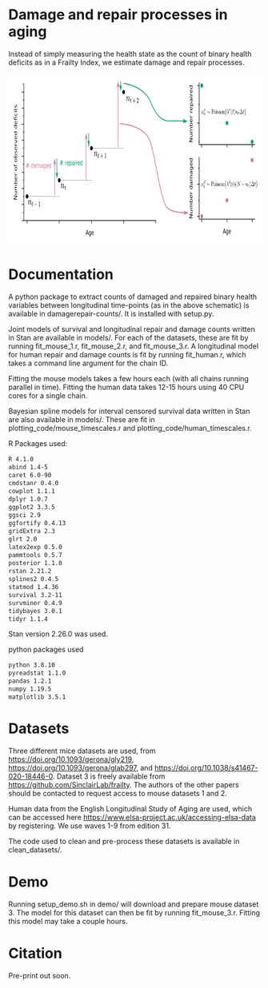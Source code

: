# Damage and repair processes in aging
Instead of simply measuring the health state as the count of binary health deficits as in a Frailty Index, we estimate damage and repair processes.

<p align="center"> 
<img src="diagrams/transitions_schematic_combined.png" width="799" height="343">
</p>


# Documentation
A python package to extract counts of damaged and repaired binary health variables between longitudinal time-points (as in the above schematic) is available in damagerepair-counts/. It is installed with setup.py.

Joint models of survival and longitudinal repair and damage counts written in Stan are available in models/. For each of the datasets, these are fit by running fit_mouse_1.r, fit_mouse_2.r, and fit_mouse_3.r. A longitudinal model for human repair and damage counts is fit by running fit_human.r, which takes a command line argument for the chain ID.

Fitting the mouse models takes a few hours each (with all chains running parallel in time). Fitting the human data takes 12-15 hours using 40 CPU cores for a single chain. 

Bayesian spline models for interval censored survival data written in Stan are also available in models/. These are fit in plotting_code/mouse_timescales.r and plotting_code/human_timescales.r.

R Packages used:
```
R 4.1.0
abind 1.4-5
caret 6.0-90
cmdstanr 0.4.0
cowplot 1.1.1
dplyr 1.0.7
ggplot2 3.3.5
ggsci 2.9
ggfortify 0.4.13
gridExtra 2.3
glrt 2.0
latex2exp 0.5.0
pammtools 0.5.7
posterior 1.1.0
rstan 2.21.2
splines2 0.4.5
statmod 1.4.36
survival 3.2-11
survminer 0.4.9
tidybayes 3.0.1
tidyr 1.1.4
```

Stan version 2.26.0 was used.

python packages used
```
python 3.8.10
pyreadstat 1.1.0
pandas 1.2.1
numpy 1.19.5
matplotlib 3.5.1
```

# Datasets
Three different mice datasets are used, from https://doi.org/10.1093/gerona/gly219, https://doi.org/10.1093/gerona/glab297, and https://doi.org/10.1038/s41467-020-18446-0. Dataset 3 is freely available from https://github.com/SinclairLab/frailty. The authors of the other papers should be contacted to request access to mouse datasets 1 and 2.

Human data from the English Longitudinal Study of Aging are used, which can be accessed here https://www.elsa-project.ac.uk/accessing-elsa-data by registering. We use waves 1-9 from edition 31.

The code used to clean and pre-process these datasets is available in clean_datasets/.

# Demo
Running setup_demo.sh in demo/ will download and prepare mouse dataset 3. The model for this dataset can then be fit by running fit_mouse_3.r. Fitting this model may take a couple hours.

# Citation
Pre-print out soon.